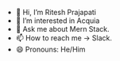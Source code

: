 - 👋 Hi, I’m Ritesh Prajapati
- 👀 I’m interested in Acquia
- 🌱 Ask me about Mern Stack.
- 📫 How to reach me -> Slack.
- 😄 Pronouns: He/Him

<!---
RiteshAcquia512/RiteshAcquia512 is a ✨ special ✨ repository because its `README.md` (this file) appears on your GitHub profile.
You can click the Preview link to take a look at your changes.
--->
